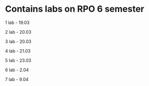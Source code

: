 # Contains labs on RPO 6 semester
1 lab - 19.03

2 lab - 20.03

3 lab - 20.03

4 lab - 21.03

5 lab - 23.03

6 lab - 2.04

7 lab - 9.04
